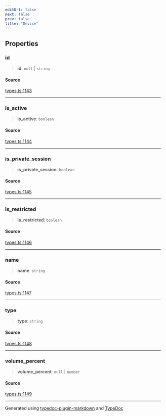 ```yaml
---
editUrl: false
next: false
prev: false
title: "Device"
---
```


## Properties

### id

> **id**: `null` \| `string`

#### Source

[types.ts:1143](https://github.com/fostertheweb/spotify-web-sdk/blob/b2835c1/src/types.ts#L1143)

***

### is\_active

> **is\_active**: `boolean`

#### Source

[types.ts:1144](https://github.com/fostertheweb/spotify-web-sdk/blob/b2835c1/src/types.ts#L1144)

***

### is\_private\_session

> **is\_private\_session**: `boolean`

#### Source

[types.ts:1145](https://github.com/fostertheweb/spotify-web-sdk/blob/b2835c1/src/types.ts#L1145)

***

### is\_restricted

> **is\_restricted**: `boolean`

#### Source

[types.ts:1146](https://github.com/fostertheweb/spotify-web-sdk/blob/b2835c1/src/types.ts#L1146)

***

### name

> **name**: `string`

#### Source

[types.ts:1147](https://github.com/fostertheweb/spotify-web-sdk/blob/b2835c1/src/types.ts#L1147)

***

### type

> **type**: `string`

#### Source

[types.ts:1148](https://github.com/fostertheweb/spotify-web-sdk/blob/b2835c1/src/types.ts#L1148)

***

### volume\_percent

> **volume\_percent**: `null` \| `number`

#### Source

[types.ts:1149](https://github.com/fostertheweb/spotify-web-sdk/blob/b2835c1/src/types.ts#L1149)

***

Generated using [typedoc-plugin-markdown](https://www.npmjs.com/package/typedoc-plugin-markdown) and [TypeDoc](https://typedoc.org/)
